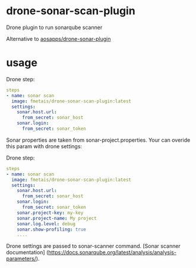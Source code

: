 # drone-sonar-scan-plugin

Drone plugin to run sonarqube scanner

Alternative to [aosapps/drone-sonar-plugin](https://github.com/aosapps/drone-sonar-plugin)

# usage

Drone step:
```yml
steps
- name: sonar scan
  image: fmetais/drone-sonar-scan-plugin:latest  
  settings:
    sonar.host.url: 
      from_secret: sonar_host
    sonar.login: 
      from_secret: sonar_token
```

Sonar properties are taken from sonar-project.properties.
Your can overide this param with drone settings:

Drone step:
```yml
steps
- name: sonar scan
  image: fmetais/drone-sonar-scan-plugin:latest
  settings:
    sonar.host.url: 
      from_secret: sonar_host
    sonar.login: 
      from_secret: sonar_token
    sonar.project-key: my-key
    sonar.project-name: My project
    sonar.log.level: debug
    sonar.show-profiling: true
    ....

```
Drone settings are passed to sonar-scanner command.
[Sonar scanner documentation] (https://docs.sonarqube.org/latest/analysis/analysis-parameters/).